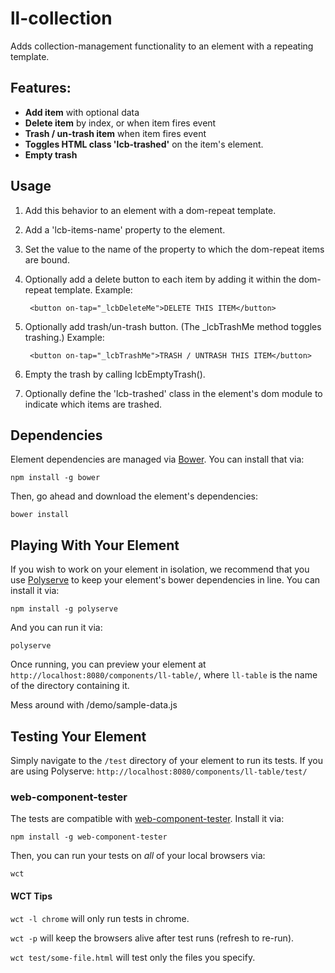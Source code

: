 # ll-collection

Adds collection-management functionality to an element with a repeating template.

## Features:

- **Add item** with optional data
- **Delete item** by index, or when item fires event
- **Trash / un-trash item** when item fires event
- **Toggles HTML class 'lcb-trashed'** on the item's element.
- **Empty trash**

## Usage

1. Add this behavior to an element with a dom-repeat template.
1. Add a 'lcb-items-name' property to the element.
1. Set the value to the name of the property to which the dom-repeat items are bound.
1. Optionally add a delete button to each item by adding it within the dom-repeat template. Example:

        <button on-tap="_lcbDeleteMe">DELETE THIS ITEM</button>
1. Optionally add trash/un-trash button. (The _lcbTrashMe method toggles trashing.) Example:

        <button on-tap="_lcbTrashMe">TRASH / UNTRASH THIS ITEM</button>
1. Empty the trash by calling lcbEmptyTrash().
1. Optionally define the 'lcb-trashed' class in the element's dom module to indicate which items are trashed.

## Dependencies

Element dependencies are managed via [Bower](http://bower.io/). You can install that via:

    npm install -g bower

Then, go ahead and download the element's dependencies:

    bower install


## Playing With Your Element

If you wish to work on your element in isolation, we recommend that you use
[Polyserve](https://github.com/PolymerLabs/polyserve) to keep your element's
bower dependencies in line. You can install it via:

    npm install -g polyserve

And you can run it via:

    polyserve

Once running, you can preview your element at
`http://localhost:8080/components/ll-table/`, where `ll-table` is the name of the directory containing it.

Mess around with /demo/sample-data.js


## Testing Your Element

Simply navigate to the `/test` directory of your element to run its tests. If
you are using Polyserve: `http://localhost:8080/components/ll-table/test/`


### web-component-tester

The tests are compatible with [web-component-tester](https://github.com/Polymer/web-component-tester).
Install it via:

    npm install -g web-component-tester

Then, you can run your tests on _all_ of your local browsers via:

    wct

#### WCT Tips

`wct -l chrome` will only run tests in chrome.

`wct -p` will keep the browsers alive after test runs (refresh to re-run).

`wct test/some-file.html` will test only the files you specify.

